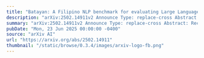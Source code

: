 ```yaml
---
title: "Batayan: A Filipino NLP benchmark for evaluating Large Language Models"
description: "arXiv:2502.14911v2 Announce Type: replace-cross Abstract: Recent advances in large language models (LLMs) have demonstrated remarkable capabilities on widely benchmarked high-resource languages. However, linguistic nuances of under-resourced languages remain unexplored. We introduce Batayan, a holistic Filipino benchmark that systematically evaluates LLMs across three key natural language processing (NLP) competencies: understanding, reasoning, and generation. Batayan consolidates eight tasks, three of which have not existed prior for Filipino corpora, covering both Tagalog and code-switched Taglish utterances. Our rigorous, native-speaker-driven adaptation and validation processes ensures fluency and authenticity to the complex morphological and syntactic structures of Filipino, alleviating the pervasive translationese bias in existing Filipino corpora. We report empirical results on a variety of open-source and commercial LLMs, highlighting significant performance gaps that signal the under-representation of Filipino in pre-training corpora, the unique hurdles in modeling Filipino's rich morphology and construction, and the importance of explicit Filipino language support. Moreover, we discuss the practical challenges encountered in dataset construction and propose principled solutions for building culturally and linguistically-faithful resources in under-represented languages. We also provide a public evaluation suite as a clear foundation for iterative, community-driven progress in Filipino NLP."
summary: "arXiv:2502.14911v2 Announce Type: replace-cross Abstract: Recent advances in large language models (LLMs) have demonstrated remarkable capabilities on widely benchmarked high-resource languages. However, linguistic nuances of under-resourced languages remain unexplored. We introduce Batayan, a holistic Filipino benchmark that systematically evaluates LLMs across three key natural language processing (NLP) competencies: understanding, reasoning, and generation. Batayan consolidates eight tasks, three of which have not existed prior for Filipino corpora, covering both Tagalog and code-switched Taglish utterances. Our rigorous, native-speaker-driven adaptation and validation processes ensures fluency and authenticity to the complex morphological and syntactic structures of Filipino, alleviating the pervasive translationese bias in existing Filipino corpora. We report empirical results on a variety of open-source and commercial LLMs, highlighting significant performance gaps that signal the under-representation of Filipino in pre-training corpora, the unique hurdles in modeling Filipino's rich morphology and construction, and the importance of explicit Filipino language support. Moreover, we discuss the practical challenges encountered in dataset construction and propose principled solutions for building culturally and linguistically-faithful resources in under-represented languages. We also provide a public evaluation suite as a clear foundation for iterative, community-driven progress in Filipino NLP."
pubDate: "Mon, 23 Jun 2025 00:00:00 -0400"
source: "arXiv AI"
url: "https://arxiv.org/abs/2502.14911"
thumbnail: "/static/browse/0.3.4/images/arxiv-logo-fb.png"
---
```



